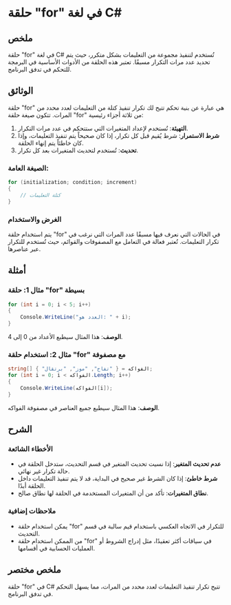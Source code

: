 <!--
Meta Description: # حلقة "for" في لغة C# ## ملخص حلقة "for" في لغة C# تُستخدم لتنفيذ مجموعة من التعليمات بشكل متكرر، حيث يتم تحديد عدد مرات التكرار مسبقًا. تعتبر هذه ال...
Meta Keywords: حلقة, التعليمات, تكرار, يتم, الحلقة
-->

# حلقة "for" في لغة C#

## ملخص
حلقة "for" في لغة C# تُستخدم لتنفيذ مجموعة من التعليمات بشكل متكرر، حيث يتم تحديد عدد مرات التكرار مسبقًا. تعتبر هذه الحلقة من الأدوات الأساسية في البرمجة للتحكم في تدفق البرنامج.

## الوثائق
حلقة "for" هي عبارة عن بنية تحكم تتيح لك تكرار تنفيذ كتلة من التعليمات لعدد محدد من المرات. تتكون صيغة حلقة "for" من ثلاثة أجزاء رئيسية:

1. **التهيئة**: تُستخدم لإعداد المتغيرات التي ستتحكم في عدد مرات التكرار.
2. **شرط الاستمرار**: شرط يُقيم قبل كل تكرار، إذا كان صحيحاً يتم تنفيذ التعليمات، وإذا كان خاطئاً يتم إنهاء الحلقة.
3. **تحديث**: تُستخدم لتحديث المتغيرات بعد كل تكرار.

### الصيغة العامة:
```csharp
for (initialization; condition; increment)
{
    // كتلة التعليمات
}
```

### الغرض والاستخدام
يتم استخدام حلقة "for" في الحالات التي نعرف فيها مسبقًا عدد المرات التي نرغب في تكرار التعليمات. تُعتبر فعالة في التعامل مع المصفوفات والقوائم، حيث تُستخدم للتكرار عبر عناصرها.

## أمثلة
### مثال 1: حلقة "for" بسيطة
```csharp
for (int i = 0; i < 5; i++)
{
    Console.WriteLine("العدد هو: " + i);
}
```
**الوصف**: هذا المثال سيطبع الأعداد من 0 إلى 4.

### مثال 2: استخدام حلقة "for" مع مصفوفة
```csharp
string[] الفواكه = { "تفاح", "موز", "برتقال" };
for (int i = 0; i < الفواكه.Length; i++)
{
    Console.WriteLine(الفواكه[i]);
}
```
**الوصف**: هذا المثال سيطبع جميع العناصر في مصفوفة الفواكه.

## الشرح
### الأخطاء الشائعة
- **عدم تحديث المتغير**: إذا نسيت تحديث المتغير في قسم التحديث، ستدخل الحلقة في حالة تكرار غير نهائي.
- **شرط خاطئ**: إذا كان الشرط غير صحيح في البداية، قد لا يتم تنفيذ التعليمات داخل الحلقة أبدًا.
- **نطاق المتغيرات**: تأكد من أن المتغيرات المستخدمة في الحلقة لها نطاق صالح.

### ملاحظات إضافية
- يمكن استخدام حلقة "for" للتكرار في الاتجاه العكسي باستخدام قيم سالبة في قسم التحديث.
- من الممكن استخدام حلقة "for" في سياقات أكثر تعقيدًا، مثل إدراج الشروط أو العمليات الحسابية في أقسامها.

## ملخص مختصر
حلقة "for" في C# تتيح تكرار تنفيذ التعليمات لعدد محدد من المرات، مما يسهل التحكم في تدفق البرنامج.